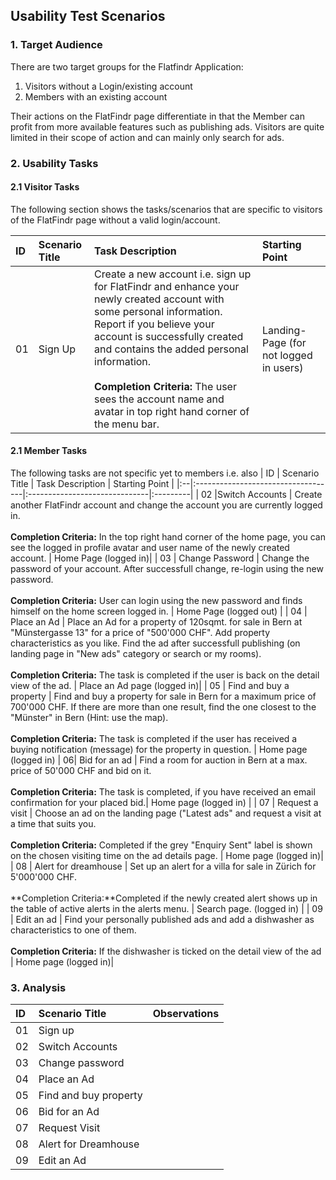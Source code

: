 Usability Test Scenarios
----------------------------------

### 1. Target Audience
There are two target groups for the Flatfindr Application: 
1. Visitors without a Login/existing account
2. Members with an existing account

Their actions on the FlatFindr page differentiate in that the Member can profit from more available features such as publishing ads. Visitors are quite limited in their scope of action and can mainly only search for ads. 

### 2. Usability Tasks
#### 2.1 Visitor Tasks
The following section shows the tasks/scenarios that are specific to visitors of the FlatFindr page without a valid login/account. 

| ID | Scenario Title                             | Task Description                      | Starting Point |
|:--|:-----------------------------------|:---------------------------------|:---------|
| 01 |Sign Up                 | Create a new account i.e. sign up for FlatFindr and enhance your newly created account with some personal information. Report if you believe your account is successfully created and contains the added personal information. <br><br>**Completion Criteria:** The user sees the account name and avatar in top right hand corner of the menu bar. | Landing-Page (for not logged in users)|

#### 2.1 Member Tasks
The following tasks are not specific yet to members i.e. also 
| ID | Scenario Title                             | Task Description                      | Starting Point |
|:--|:-----------------------------------|:------------------------------|:---------|
| 02 |Switch Accounts                | Create another FlatFindr account and change the account you are currently logged in. <br><br>**Completion Criteria:** In the top right hand corner of the home page, you can see the logged in profile avatar and user name of the newly created account. | Home Page (logged in)|
| 03 | Change Password              | Change the password of your account. After successfull change, re-login using the new password. <br><br>**Completion Criteria:** User can login using the new password and finds himself on the home screen logged in. | Home Page (logged out) |
| 04 | Place an Ad | Place an Ad for a property of 120sqmt. for sale in Bern at "Münstergasse 13" for a price of "500'000 CHF". Add property characteristics as you like. Find the ad after successfull publishing (on landing page in "New ads" category or search or my rooms). <br><br>**Completion Criteria:** The task is completed if the user is back on the detail view of the ad. | Place an Ad page (logged in)|
| 05 | Find and buy a property | Find and buy a property for sale in Bern for a maximum price of 700'000 CHF. If there are more than one result, find the one closest to the "Münster" in Bern (Hint: use the map). <br><br>**Completion Criteria:** The task is completed if the user has received a buying notification (message) for the property in question. | Home page (logged in)
| 06| Bid for an ad | Find a room for auction in Bern at a max. price of 50'000 CHF and bid on it. <br><br>**Completion Criteria:** The task is completed, if you have received an email confirmation for your placed bid.| Home page (logged in) |
| 07 | Request a visit | Choose an ad on the landing page ("Latest ads" and request a visit at a time that suits you. <br><br>**Completion Criteria:** Completed if the grey "Enquiry Sent" label is shown on the chosen visiting time on the ad details page. | Home page (logged in)|
| 08 | Alert for dreamhouse | Set up an alert for a villa for sale in Zürich for 5'000'000 CHF.  <br><br>**Completion Criteria:**Completed if the newly created alert shows up in the table of active alerts in the alerts menu. | Search page. (logged in) |
| 09 | Edit an ad | Find your personally published ads and add a dishwasher as characteristics to one of them. <br><br>**Completion Criteria:** If the dishwasher is ticked on the detail view of the ad | Home page (logged in)|

### 3. Analysis
| ID | Scenario Title                             | Observations                   |
|:--|:-----------------------------------|:----------------------------------------|
| 01 | Sign up                           |                                          |
| 02 | Switch Accounts                  |                                           |
| 03 | Change password                  |                                           |
| 04 | Place an Ad                      |                                           |
| 05 | Find and buy property            |                                           |
| 06 | Bid for an Ad                    |                                           |
| 07 | Request Visit                    |                                           |
| 08 | Alert for Dreamhouse             |                                           |
| 09 | Edit an Ad                       |                                           |
